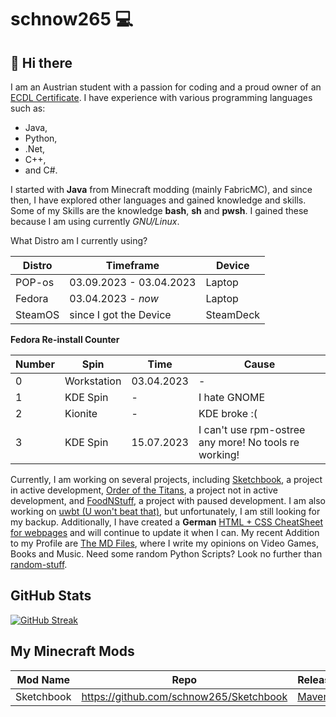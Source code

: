<h1>schnow265 💻</h1>

<h2>👋 Hi there</h2>

<p>I am an Austrian student with a passion for coding and a proud owner of an <a href="https://icdl.org/">ECDL Certificate</a>. I have experience with various programming languages such as:</p>

<ul>
  <li>Java,</li>
  <li>Python,</li>
  <li>.Net,</li>
  <li>C++,</li>
  <li>and C#.</li>
</ul>

<p>I started with <strong>Java</strong> from Minecraft modding (mainly FabricMC), and since then, I have explored other languages and gained knowledge and skills. Some of my Skills are the knowledge <strong>bash</strong>, <strong>sh</strong> and <strong>pwsh</strong>. I gained these because I am using currently <em>GNU/Linux</em>.</p>

<p>What Distro am I currently using?</p>

<table>
  <thead>
    <tr>
      <th>Distro</th>
      <th>Timeframe</th>
      <th>Device</th>
    </tr>
  </thead>
  <tbody>
    <tr>
      <td>POP-os</td>
      <td>03.09.2023 - 03.04.2023</td>
      <td>Laptop</td>
    </tr>
    <tr>
      <td>Fedora</td>
      <td>03.04.2023 - <em>now</em></td>
      <td>Laptop</td>
    </tr>
    <tr>
      <td>SteamOS</td>
      <td>since I got the Device</td>
      <td>SteamDeck</td>
    </tr>
  </tbody>
</table>

<p><strong>Fedora Re-install Counter</strong></p>

<table>
  <thead>
    <tr>
      <th>Number</th>
      <th>Spin</th>
      <th>Time</th>
      <th>Cause</th>
    </tr>
  </thead>
  <tbody>
    <tr>
      <td>0</td>
      <td>Workstation</td>
      <td>03.04.2023</td>
      <td>-</td>
    </tr>
    <tr>
      <td>1</td>
      <td>KDE Spin</td>
      <td>-</td>
      <td>I hate GNOME</td>
    </tr>
    <tr>
      <td>2</td>
      <td>Kionite</td>
      <td>-</td>
      <td>KDE broke :(</td>
    </tr>
    <tr>
      <td>3</td>
      <td>KDE Spin</td>
      <td>15.07.2023</td>
      <td>I can't use rpm-ostree any more! No tools re working!</td>
    </tr>
  </tbody>
</table>

<p>Currently, I am working on several projects, including <a href="https://github.com/schnow265/Sketchbook/">Sketchbook</a>, a project in active development, <a href="https://github.com/schnow265/Order-of-the-Titans/">Order of the Titans</a>, a project not in active development, and <a href="https://github.com/schnow265/foodnstuff/">FoodNStuff</a>, a project with paused development. I am also working on <a href="https://github.com/schnow265/uwbt/">uwbt (U won't beat that)</a>, but unfortunately, I am still looking for my backup. Additionally, I have created a <strong>German</strong> <a href="https://github.com/schnow265/Cheat-sheet-of-Webpages/">HTML + CSS CheatSheet for webpages</a> and will continue to update it when I can. My recent Addition to my Profile are <a href="https://github.com/schnow265/the_md_files/">The MD Files</a>, where I write my opinions on Video Games, Books and Music. Need some random Python Scripts? Look no further than <a href="https://github.com/schnow265/random-stuff/">random-stuff</a>.</p>

<h2>GitHub Stats</h2>

<p><a href="https://git.io/streak-stats"><img src="https://streak-stats.demolab.com?user=schnow265&theme=ocean-gradient&hide_border=true&border_radius=5&date_format=j%20M%5B%20Y%5D&mode=weekly" alt="GitHub Streak"></a></p>

<h2>My Minecraft Mods</h2>

<table>
  <thead>
    <tr>
      <th>Mod Name</th>
      <th>Repo</th>
      <th>Releases</th>
      <th>Snapshots</th>
      <th>Modrinth</th>
    </tr>
  </thead>
  <tbody>
    <tr>
      <td>Sketchbook</td>
      <td><a href="https://github.com/schnow265/Sketchbook/">https://github.com/schnow265/Sketchbook</a></td>
      <td><a href="https://github.com/schnow265/Sketchbook/packages/1838831">Maven</a></td>
      <td><a href="https://github.com/schnow265/Sketchbook/packages/1839523">Maven</a></td>
      <td><a href="https://modrinth.com/mod/sketchbook">Releases</a></td>
    </tr>
  </tbody>
</table>
